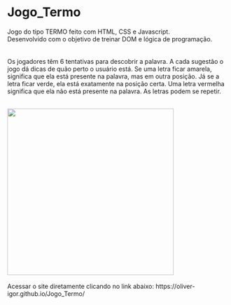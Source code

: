 # Jogo_Termo
Jogo do tipo TERMO feito com HTML, CSS e Javascript.</br>
Desenvolvido com o objetivo de treinar DOM e lógica de programação.</br>
<br>
<br>
Os jogadores têm 6 tentativas para descobrir a palavra. A cada sugestão o jogo dá dicas de quão perto o usuário está. Se uma letra ficar amarela, significa que ela está presente na palavra, mas em outra posição. Já se a letra ficar verde, ela está exatamente na posição certa. Uma letra vermelha significa que ela não está presente na palavra. As letras podem se repetir.
<br>
<br>
<div><img src="https://user-images.githubusercontent.com/80131918/157351845-32d60048-2952-4a7f-8fc7-54ca86b08711.png"  width="380px"></div>
<br>
Acessar o site diretamente clicando no link abaixo:
https://oliver-igor.github.io/Jogo_Termo/
